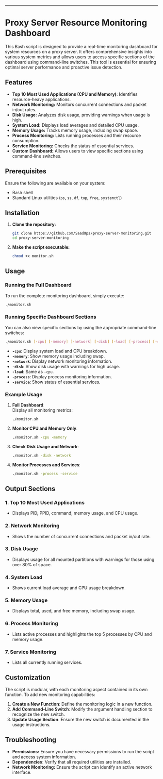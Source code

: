 
---

# Proxy Server Resource Monitoring Dashboard

This Bash script is designed to provide a real-time monitoring dashboard for system resources on a proxy server. It offers comprehensive insights into various system metrics and allows users to access specific sections of the dashboard using command-line switches. This tool is essential for ensuring optimal server performance and proactive issue detection.

## Features

- **Top 10 Most Used Applications (CPU and Memory):** Identifies resource-heavy applications.
- **Network Monitoring:** Monitors concurrent connections and packet in/out rates.
- **Disk Usage:** Analyzes disk usage, providing warnings when usage is high.
- **System Load:** Displays load averages and detailed CPU usage.
- **Memory Usage:** Tracks memory usage, including swap space.
- **Process Monitoring:** Lists running processes and their resource consumption.
- **Service Monitoring:** Checks the status of essential services.
- **Custom Dashboard:** Allows users to view specific sections using command-line switches.

## Prerequisites

Ensure the following are available on your system:
- Bash shell
- Standard Linux utilities (`ps`, `ss`, `df`, `top`, `free`, `systemctl`)

## Installation

1. **Clone the repository:**
   ```bash
   git clone https://github.com/SaadOps/proxy-server-monitoring.git
   cd proxy-server-monitoring
   ```

2. **Make the script executable:**
   ```bash
   chmod +x monitor.sh
   ```

## Usage

### Running the Full Dashboard

To run the complete monitoring dashboard, simply execute:
```bash
./monitor.sh
```

### Running Specific Dashboard Sections

You can also view specific sections by using the appropriate command-line switches:
```bash
./monitor.sh [-cpu] [-memory] [-network] [-disk] [-load] [-process] [-service]
```

- **`-cpu`**: Display system load and CPU breakdown.
- **`-memory`**: Show memory usage including swap.
- **`-network`**: Display network monitoring information.
- **`-disk`**: Show disk usage with warnings for high usage.
- **`-load`**: Same as `-cpu`.
- **`-process`**: Display process monitoring information.
- **`-service`**: Show status of essential services.

### Example Usage

1. **Full Dashboard**:  
   Display all monitoring metrics:
   ```bash
   ./monitor.sh
   ```

2. **Monitor CPU and Memory Only**:  
   ```bash
   ./monitor.sh -cpu -memory
   ```

3. **Check Disk Usage and Network**:  
   ```bash
   ./monitor.sh -disk -network
   ```

4. **Monitor Processes and Services**:  
   ```bash
   ./monitor.sh -process -service
   ```

## Output Sections

### 1. Top 10 Most Used Applications
- Displays PID, PPID, command, memory usage, and CPU usage.
  
### 2. Network Monitoring
- Shows the number of concurrent connections and packet in/out rate.
  
### 3. Disk Usage
- Displays usage for all mounted partitions with warnings for those using over 80% of space.
  
### 4. System Load
- Shows current load average and CPU usage breakdown.
  
### 5. Memory Usage
- Displays total, used, and free memory, including swap usage.
  
### 6. Process Monitoring
- Lists active processes and highlights the top 5 processes by CPU and memory usage.
  
### 7. Service Monitoring
- Lists all currently running services.

## Customization

The script is modular, with each monitoring aspect contained in its own function. To add new monitoring capabilities:

1. **Create a New Function**: Define the monitoring logic in a new function.
2. **Add Command-Line Switch**: Modify the argument handling section to recognize the new switch.
3. **Update Usage Section**: Ensure the new switch is documented in the usage instructions.

## Troubleshooting

- **Permissions:** Ensure you have necessary permissions to run the script and access system information.
- **Dependencies:** Verify that all required utilities are installed.
- **Network Monitoring:** Ensure the script can identify an active network interface.

